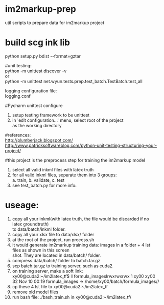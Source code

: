 # im2markup-prep  
util scripts to prepare data for im2markup project  

# build scg ink lib  
python setup.py bdist --format=gztar  


#unit testing:  
python -m unittest discover -v  
or  
python -m unittest net.wyun.tests.prep.test_batch.TestBatch.test_all  

logging configuration file:   
logging.conf  

#Pycharm unittest configure  
1. setup testing framework to be unittest  
2. in 'edit configuration...' menu, select root of the project  
    as the working directory  

#references:  
http://plumberjack.blogspot.com/   
http://www.patricksoftwareblog.com/python-unit-testing-structuring-your-project/  

#this project is the preprocess step for training the im2markup model  
1. select all valid inkml files with latex truth  
2. for all valid inkml files, separate them into 3 groups:  
   a. train, b. validate, c. test  
3. see test_batch.py for more info.  
 
# useage:
1. copy all your inkml(with latex truth, the file would be discarded if no latex groundtruth)  
   to data/batch/inkml folder.  
2. copy all your xlsx file to data/xlsx/ folder  
3. at the root of the project, run process.sh  
4. it would generate im2markup training data: images in a folder + 4 lst files as shown in this screen  
shot. They are located in data/batch/ folder.  
5. compress data/batch/ folder to batch.tar.gz  
6. scp batch.tar.gz to training server, such as cuda2.  
7. on training server, make a soft link:  
xy00@cuda2:~/im2latex_tf$ ll formula_imageslrwxrwxrwx 1 xy00 xy00 32 Nov 10 00:19 formula_images -> /home/xy00/batch/formula_images//
8.  cp these 4 lst file to xy00@cuda2:~/im2latex_tf  
9. remove old model files  
10. run bash file: ./bash_train.sh in xy00@cuda2:~/im2latex_tf/

